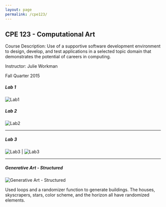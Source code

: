```yaml
---
layout: page
permalink: /cpe123/
---
```


**CPE 123 - Computational Art**
-------------------------------

Course Description: Use of a supportive software development environment to design, develop, and test applications in a selected topic domain that demonstrates the potential of careers in computing.

Instructor: Julie Workman

Fall Quarter 2015

##### Lab 1

![Lab1](https://jonscott20.github.io/Files/cpe123/Shocked_Koala.jpg)

##### Lab 2

![Lab2](https://jonscott20.github.io/Files/cpe123/BlexbolexImitation_Traveling_Salesman.jpg)

------------

##### Lab 3

![Lab3](https://jonscott20.github.io/Files/cpe123/SurrealismBefore.jpg) | 
![Lab3](https://jonscott20.github.io/Files/cpe123/SurrealismAfter.jpg)


--------

##### Generative Art - Structured

![Generative Art - Structured](https://jonscott20.github.io/Files/cpe123/RandomCityScape.png)

Used loops and a randomizer function to generate buildings. The houses, skyscrapers, stars, color scheme, and the horizon all have randomized elements.
